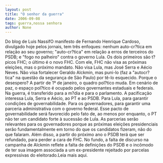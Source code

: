 ```yaml
---
layout: post
title: "O senhor da guerra"
date: 2006-09-08
tags: guerra,nossa senhora
author: None
---
```

Do blog de Luis NassifO manifesto de Fernando Henrique Cardoso, divulgado hoje pelos jornais, tem três enfoques: nenhum auto-cr?tica em relação ao seu governo; \"auto-cr?tica\" em relação a erros de terceiros do PSDB; e \"fogo no palheiro\" contra o governo Lula. Os dois primeiros são t?picos FHC; o último é o novo FHC.
Com ele, FHC não visa as próximas eleições, mas o próximo mandato. Não visa Lula, mas José Serra e Aécio Neves. Não visa fortalecer Geraldo Alckmin, mas puni-lo (faz a \"autocr?tica\" na questão da segurança de São Paulo) por tê-lo esquecido.
Porque o desespero? A partir de 1º de janeiro, o quadro pol?tico muda. Em cenário de paz, o espaço pol?tico é ocupado pelos governantes estaduais e federais. Na guerra, é transferido para a m?dia e para o parlamento.
A pacificação interessa Lula, Serra e Aécio, ao PT e ao PSDB. Para Lula, para garantir condições de governabilidade. Para os governadores, para garantir uma parceria administrativa com o governo federal. Esse pacto de governabilidade será favorecido pelo fato de, ao menos por enquanto, o PT não ter um candidato forte à sucessão de Lula.
As parcerias serão relevantes para os governadores porque as próximas eleições presidenciais serão fundamentalmente em torno do que os candidatos fizeram, não do que falaram. 
Além disso, a partir do próximo ano o PSDB terá que ser refundado, para perder a cara de FHC. No fundo, a falta de discurso na campanha de Alckmin reflete a falta de definições do PSDB e o incômodo de ter sua imagem associada a um ex-presidente rejeitado por parcelas expressivas do eleitorado.Leia mais aqui. 